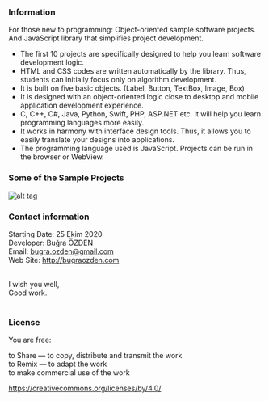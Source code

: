 ### Information

For those new to programming: Object-oriented sample software projects.<br>
And JavaScript library that simplifies project development.<br />

* The first 10 projects are specifically designed to help you learn software development logic.
* HTML and CSS codes are written automatically by the library. Thus, students can initially focus only on algorithm development.
* It is built on five basic objects. (Label, Button, TextBox, Image, Box)
* It is designed with an object-oriented logic close to desktop and mobile application development experience.
* C, C++, C#, Java, Python, Swift, PHP, ASP.NET etc. It will help you learn programming languages more easily.
* It works in harmony with interface design tools. Thus, it allows you to easily translate your designs into applications.
* The programming language used is JavaScript. Projects can be run in the browser or WebView.

### Some of the Sample Projects

![alt tag](https://bug7a.github.io/basicjs-turkce/projeler.png)

### Contact information

Starting Date: 25 Ekim 2020<br>
Developer: Buğra ÖZDEN<br>
Email: bugra.ozden@gmail.com<br>
Web Site: http://bugraozden.com<br><br>

I wish you well,<br />
Good work.<br /><br />

### License

You are free:<br />

to Share — to copy, distribute and transmit the work<br />
to Remix — to adapt the work<br />
to make commercial use of the work<br />

<https://creativecommons.org/licenses/by/4.0/><br /><br />
